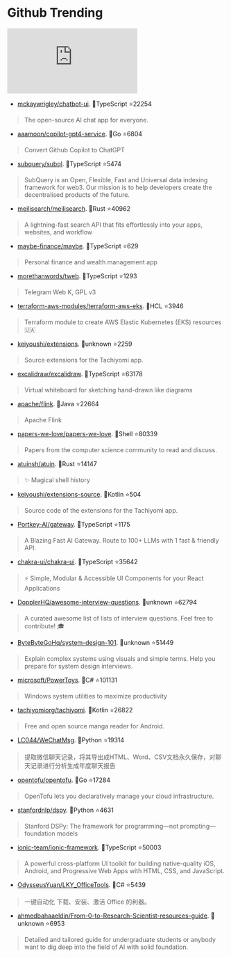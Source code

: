 # Github Trending 
 ![daily-bing](https://api.isoyu.com/bing_images.php) 
 - [mckaywrigley/chatbot-ui](https://github.com/mckaywrigley/chatbot-ui). 💪TypeScript ⭐22254 
 > The open-source AI chat app for everyone. 
 - [aaamoon/copilot-gpt4-service](https://github.com/aaamoon/copilot-gpt4-service). 💪Go ⭐6804 
 > Convert Github Copilot to ChatGPT 
 - [subquery/subql](https://github.com/subquery/subql). 💪TypeScript ⭐5474 
 > SubQuery is an Open, Flexible, Fast and Universal data indexing framework for web3. Our mission is to help developers create the decentralised products of the future. 
 - [meilisearch/meilisearch](https://github.com/meilisearch/meilisearch). 💪Rust ⭐40962 
 > A lightning-fast search API that fits effortlessly into your apps, websites, and workflow 
 - [maybe-finance/maybe](https://github.com/maybe-finance/maybe). 💪TypeScript ⭐629 
 > Personal finance and wealth management app 
 - [morethanwords/tweb](https://github.com/morethanwords/tweb). 💪TypeScript ⭐1293 
 > Telegram Web K, GPL v3 
 - [terraform-aws-modules/terraform-aws-eks](https://github.com/terraform-aws-modules/terraform-aws-eks). 💪HCL ⭐3946 
 > Terraform module to create AWS Elastic Kubernetes (EKS) resources 🇺🇦 
 - [keiyoushi/extensions](https://github.com/keiyoushi/extensions). 💪unknown ⭐2259 
 > Source extensions for the Tachiyomi app. 
 - [excalidraw/excalidraw](https://github.com/excalidraw/excalidraw). 💪TypeScript ⭐63178 
 > Virtual whiteboard for sketching hand-drawn like diagrams 
 - [apache/flink](https://github.com/apache/flink). 💪Java ⭐22664 
 > Apache Flink 
 - [papers-we-love/papers-we-love](https://github.com/papers-we-love/papers-we-love). 💪Shell ⭐80339 
 > Papers from the computer science community to read and discuss. 
 - [atuinsh/atuin](https://github.com/atuinsh/atuin). 💪Rust ⭐14147 
 > ✨ Magical shell history 
 - [keiyoushi/extensions-source](https://github.com/keiyoushi/extensions-source). 💪Kotlin ⭐504 
 > Source code of the extensions for the Tachiyomi app. 
 - [Portkey-AI/gateway](https://github.com/Portkey-AI/gateway). 💪TypeScript ⭐1175 
 > A Blazing Fast AI Gateway. Route to 100+ LLMs with 1 fast & friendly API. 
 - [chakra-ui/chakra-ui](https://github.com/chakra-ui/chakra-ui). 💪TypeScript ⭐35642 
 > ⚡️ Simple, Modular & Accessible UI Components for your React Applications 
 - [DopplerHQ/awesome-interview-questions](https://github.com/DopplerHQ/awesome-interview-questions). 💪unknown ⭐62794 
 > A curated awesome list of lists of interview questions. Feel free to contribute! 🎓 
 - [ByteByteGoHq/system-design-101](https://github.com/ByteByteGoHq/system-design-101). 💪unknown ⭐51449 
 > Explain complex systems using visuals and simple terms. Help you prepare for system design interviews. 
 - [microsoft/PowerToys](https://github.com/microsoft/PowerToys). 💪C# ⭐101131 
 > Windows system utilities to maximize productivity 
 - [tachiyomiorg/tachiyomi](https://github.com/tachiyomiorg/tachiyomi). 💪Kotlin ⭐26822 
 > Free and open source manga reader for Android. 
 - [LC044/WeChatMsg](https://github.com/LC044/WeChatMsg). 💪Python ⭐19314 
 > 提取微信聊天记录，将其导出成HTML、Word、CSV文档永久保存，对聊天记录进行分析生成年度聊天报告 
 - [opentofu/opentofu](https://github.com/opentofu/opentofu). 💪Go ⭐17284 
 > OpenTofu lets you declaratively manage your cloud infrastructure. 
 - [stanfordnlp/dspy](https://github.com/stanfordnlp/dspy). 💪Python ⭐4631 
 > Stanford DSPy: The framework for programming—not prompting—foundation models 
 - [ionic-team/ionic-framework](https://github.com/ionic-team/ionic-framework). 💪TypeScript ⭐50003 
 > A powerful cross-platform UI toolkit for building native-quality iOS, Android, and Progressive Web Apps with HTML, CSS, and JavaScript. 
 - [OdysseusYuan/LKY_OfficeTools](https://github.com/OdysseusYuan/LKY_OfficeTools). 💪C# ⭐5439 
 > 一键自动化 下载、安装、激活 Office 的利器。 
 - [ahmedbahaaeldin/From-0-to-Research-Scientist-resources-guide](https://github.com/ahmedbahaaeldin/From-0-to-Research-Scientist-resources-guide). 💪unknown ⭐6953 
 > Detailed and tailored guide for undergraduate students or anybody want to dig deep into the field of AI with solid foundation. 
 